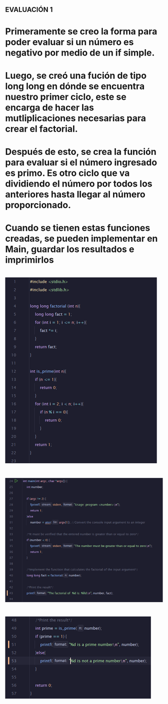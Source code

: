 ## EVALUACIÓN 1 ##

# Primeramente se creo la forma para poder evaluar si un número es negativo por medio de un if simple.

# Luego, se creó una fución de tipo long long en dónde se encuentra nuestro primer ciclo, este se encarga de hacer las mutliplicaciones necesarias para crear el factorial.

# Después de esto, se crea la función para evaluar si el número ingresado es primo. Es otro ciclo que va dividiendo el número por todos los anteriores hasta llegar al número proporcionado.

# Cuando se tienen estas funciones creadas, se pueden implementar en Main, guardar los resultados e imprimirlos

# ![img.png](img.png)

# ![img_1.png](img_1.png)

# ![img_2.png](img_2.png)